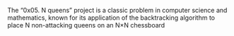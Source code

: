 The “0x05. N queens” project is a classic problem in computer science and mathematics, known for its application of the backtracking algorithm to place N non-attacking queens on an N×N chessboard
